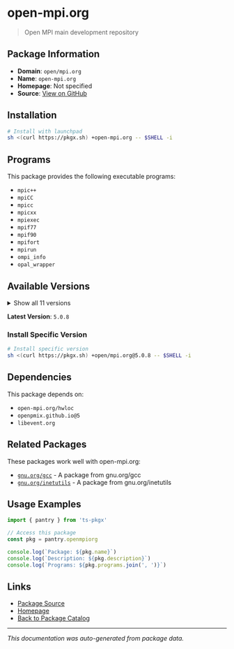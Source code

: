 # open-mpi.org

> Open MPI main development repository

## Package Information

- **Domain**: `open/mpi.org`
- **Name**: `open-mpi.org`
- **Homepage**: Not specified
- **Source**: [View on GitHub](https://github.com/pkgxdev/pantry/tree/main/projects/open-mpi.org/package.yml)

## Installation

```bash
# Install with launchpad
sh <(curl https://pkgx.sh) +open-mpi.org -- $SHELL -i
```

## Programs

This package provides the following executable programs:

- `mpic++`
- `mpiCC`
- `mpicc`
- `mpicxx`
- `mpiexec`
- `mpif77`
- `mpif90`
- `mpifort`
- `mpirun`
- `ompi_info`
- `opal_wrapper`

## Available Versions

<details>
<summary>Show all 11 versions</summary>

- `5.0.8`, `5.0.7`, `5.0.6`, `5.0.5`, `5.0.4`
- `5.0.3`, `5.0.2`, `5.0.1`, `4.1.8`, `4.1.7`
- `4.1.5`

</details>

**Latest Version**: `5.0.8`

### Install Specific Version

```bash
# Install specific version
sh <(curl https://pkgx.sh) +open/mpi.org@5.0.8 -- $SHELL -i
```

## Dependencies

This package depends on:

- `open-mpi.org/hwloc`
- `openpmix.github.io@5`
- `libevent.org`

## Related Packages

These packages work well with open-mpi.org:

- [`gnu.org/gcc`](gnuorggcc.md) - A package from gnu.org/gcc
- [`gnu.org/inetutils`](gnuorginetutils.md) - A package from gnu.org/inetutils

## Usage Examples

```typescript
import { pantry } from 'ts-pkgx'

// Access this package
const pkg = pantry.openmpiorg

console.log(`Package: ${pkg.name}`)
console.log(`Description: ${pkg.description}`)
console.log(`Programs: ${pkg.programs.join(', ')}`)
```

## Links

- [Package Source](https://github.com/pkgxdev/pantry/tree/main/projects/open-mpi.org/package.yml)
- [Homepage](#)
- [Back to Package Catalog](../package-catalog.md)

---

*This documentation was auto-generated from package data.*
